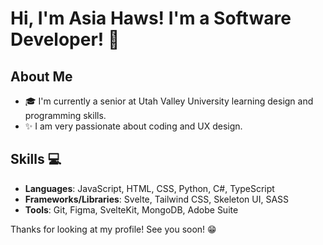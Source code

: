 # Hi, I'm Asia Haws! I'm a Software Developer! 🌸

## About Me
- 🎓 I'm currently a senior at Utah Valley University learning design and programming skills.
- ✨ I am very passionate about coding and UX design.

## Skills 💻
- **Languages**: JavaScript, HTML, CSS, Python, C#, TypeScript
- **Frameworks/Libraries**: Svelte, Tailwind CSS, Skeleton UI, SASS
- **Tools**: Git, Figma, SvelteKit, MongoDB, Adobe Suite

Thanks for looking at my profile! See you soon! 😁
